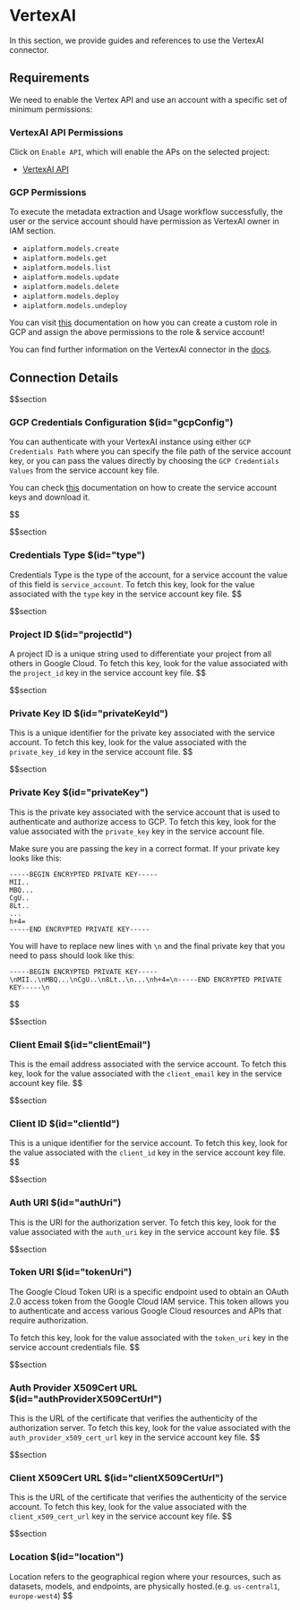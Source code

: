 # VertexAI

In this section, we provide guides and references to use the VertexAI connector.

## Requirements

We need to enable the Vertex API and use an account with a specific set of minimum permissions:

### VertexAI API Permissions

Click on `Enable API`, which will enable the APs on the selected project:

- <a href="https://cloud.google.com/vertex-ai/docs/featurestore/setup" target="_blank">VertexAI API </a>

### GCP Permissions

To execute the metadata extraction and Usage workflow successfully, the user or the service account should have permission as VertexAI owner in IAM section.

- `aiplatform.models.create`
- `aiplatform.models.get`
- `aiplatform.models.list`
- `aiplatform.models.update`
- `aiplatform.models.delete`
- `aiplatform.models.deploy`
- `aiplatform.models.undeploy`

You can visit <a href="https://cloud.google.com/vertex-ai/docs/general/access-control" target="_blank">this</a> documentation on how you can create a custom role in GCP and assign the above permissions to the role & service account!

You can find further information on the VertexAI connector in the <a href="https://docs.open-metadata.org/connectors/ml-model/vertexai" target="_blank">docs</a>.

## Connection Details

$$section
### GCP Credentials Configuration $(id="gcpConfig")

You can authenticate with your VertexAI instance using either `GCP Credentials Path` where you can specify the file path of the service account key, or you can pass the values directly by choosing the `GCP Credentials Values` from the service account key file.

You can check <a href="https://cloud.google.com/iam/docs/keys-create-delete#iam-service-account-keys-create-console" target="_blank">this</a> documentation on how to create the service account keys and download it.


$$

$$section
### Credentials Type $(id="type")

Credentials Type is the type of the account, for a service account the value of this field is `service_account`. To fetch this key, look for the value associated with the `type` key in the service account key file.
$$

$$section
### Project ID $(id="projectId")

A project ID is a unique string used to differentiate your project from all others in Google Cloud. To fetch this key, look for the value associated with the `project_id` key in the service account key file.
$$

$$section
### Private Key ID $(id="privateKeyId")

This is a unique identifier for the private key associated with the service account. To fetch this key, look for the value associated with the `private_key_id` key in the service account file.
$$

$$section
### Private Key $(id="privateKey")

This is the private key associated with the service account that is used to authenticate and authorize access to GCP. To fetch this key, look for the value associated with the `private_key` key in the service account file.

Make sure you are passing the key in a correct format. If your private key looks like this:

```
-----BEGIN ENCRYPTED PRIVATE KEY-----
MII..
MBQ...
CgU..
8Lt..
...
h+4=
-----END ENCRYPTED PRIVATE KEY-----
```

You will have to replace new lines with `\n` and the final private key that you need to pass should look like this:

```
-----BEGIN ENCRYPTED PRIVATE KEY-----\nMII..\nMBQ...\nCgU..\n8Lt..\n...\nh+4=\n-----END ENCRYPTED PRIVATE KEY-----\n
```
$$

$$section
### Client Email $(id="clientEmail")

This is the email address associated with the service account. To fetch this key, look for the value associated with the `client_email` key in the service account key file.
$$

$$section
### Client ID $(id="clientId")

This is a unique identifier for the service account. To fetch this key, look for the value associated with the `client_id` key in the service account key file.
$$

$$section
### Auth URI $(id="authUri")

This is the URI for the authorization server. To fetch this key, look for the value associated with the `auth_uri` key in the service account key file.
$$

$$section
### Token URI $(id="tokenUri")

The Google Cloud Token URI is a specific endpoint used to obtain an OAuth 2.0 access token from the Google Cloud IAM service. This token allows you to authenticate and access various Google Cloud resources and APIs that require authorization.

To fetch this key, look for the value associated with the `token_uri` key in the service account credentials file.
$$

$$section
### Auth Provider X509Cert URL $(id="authProviderX509CertUrl")

This is the URL of the certificate that verifies the authenticity of the authorization server. To fetch this key, look for the value associated with the `auth_provider_x509_cert_url` key in the service account key file.
$$

$$section
### Client X509Cert URL $(id="clientX509CertUrl")

This is the URL of the certificate that verifies the authenticity of the service account. To fetch this key, look for the value associated with the `client_x509_cert_url` key in the service account key file.
$$

$$section
### Location $(id="location")
Location refers to the geographical region where your resources, such as datasets, models, and endpoints, are physically hosted.(e.g. `us-central1`, `europe-west4`)
$$
